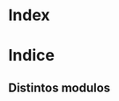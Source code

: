 # Index
<html>
<head>
<title>Indice</title>
</head>
<body>
<h1>Indice</h1>
<h2>Distintos modulos</h2>



















</body>
</html>